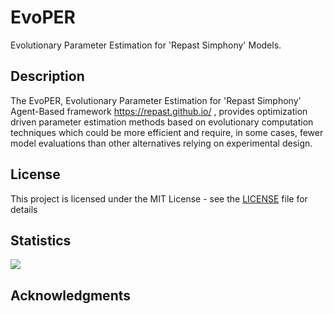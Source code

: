 # EvoPER

Evolutionary Parameter Estimation for 'Repast Simphony' Models.

## Description

The EvoPER, Evolutionary Parameter Estimation for 'Repast Simphony'
    Agent-Based framework <https://repast.github.io/> , provides optimization
    driven parameter estimation methods based on evolutionary computation
    techniques which could be more efficient and require, in some cases,
    fewer model evaluations than other alternatives relying on experimental design.

## License

This project is licensed under the MIT License - see the [LICENSE](LICENSE) file for details

## Statistics 

[![](http://cranlogs.r-pkg.org/badges/evoper)](http://cran.rstudio.com/web/packages/evoper/index.html)

## Acknowledgments

